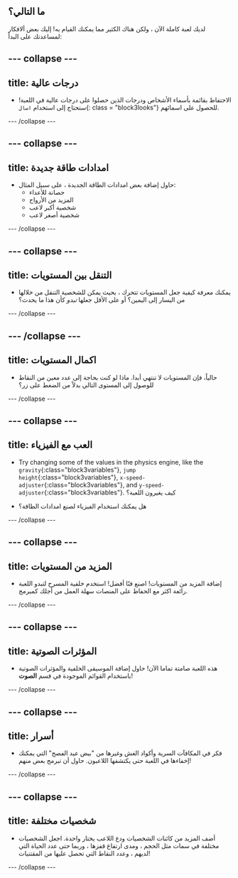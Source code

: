 ## ما التالي؟

لديك لعبة كاملة الآن ، ولكن هناك الكثير مما يمكنك القيام به! إليك بعض ألافكار لمساعدتك على البدأ:

## \--- collapse \---

## title: درجات عالية

+ الاحتفاظ بقائمة بأسماء الأشخاص ودرجات الذين حصلوا على درجات عالية في اللعبة! ستحتاج إلى استخدام `اسال`{: class = "block3looks"} للحصول على اسمائهم.

\--- /collapse \---

## \--- collapse \---

## title: امدادات طاقة جديدة

+ حاول إضافة بعض امدادات الطاقة الجديدة ، على سبيل المثال: 
  + حصانة للأعداء
  + المزيد من الأرواح
  + شخصية أكبر لاعب
  + شخصية أصغر لاعب

\--- /collapse \---

## \--- collapse \---

## title: التنقل بين المستويات

+ يمكنك معرفة كيفية جعل المستويات تتحرك ، بحيث يمكن للشخصية التنقل من خلالها من اليسار إلى اليمين؟ أو على الأقل جعلها *تبدو* كأن هذا ما يحدث؟

\--- /collapse \---

## \--- /collapse \---

## title: اكمال المستويات

+ حالياً، فإن المستويات لا تنتهي أبدا. ماذا لو كنت بحاجة إلى عدد معين من النقاط للوصول إلى المستوى التالي بدلاً من الضغط على زر؟

\--- /collapse \---

## \--- collapse \---

## title: العب مع الفيزياء

+ Try changing some of the values in the physics engine, like the `gravity`{:class="block3variables"}, `jump height`{:class="block3variables"}, `x-speed-adjuster`{:class="block3variables"}, and `y-speed-adjuster`{:class="block3variables"}. كيف يغيرون اللعبة؟

+ هل يمكنك استخدام الفيزياء لصنع امدادات الطاقة؟

\--- /collapse \---

## \--- collapse \---

## title: المزيد من المستويات

+ إضافة المزيد من المستويات! اصنع فنًا أفضل! استخدم خلفية المسرح لتبدو اللعبة رائعة اكثر مع الحفاظ على المنصات سهلة العمل من أجلك كمبرمج.

\--- /collapse \---

## \--- collapse \---

## title: المؤثرات الصوتية

+ هذه اللعبة صامتة تماما الآن! حاول إضافة الموسيقى الخلفية والمؤثرات الصوتية باستخدام القوائم الموجودة في قسم **الصوت**!

\--- /collapse \---

## \--- collapse \---

## title: أسرار

+ فكر في المكافآت السرية وأكواد الغش وغيرها من "بيض عيد الفصح" التي يمكنك إخفاءها في اللعبة حتى يكتشفها اللاعبون. حاول أن تبرمج بعض منهم!

\--- /collapse \---

## \--- collapse \---

## title: شخصيات مختلفة

+ أضف المزيد من كائنات الشخصيات ودع اللاعب يختار واحدة. اجعل الشخصيات مختلفة في سمات مثل الحجم ، ومدى ارتفاع قفزها ، وربما حتى عدد الحياة التي لديهم ، وعدد النقاط التي تحصل عليها من المقتنيات! 

\--- /collapse \---